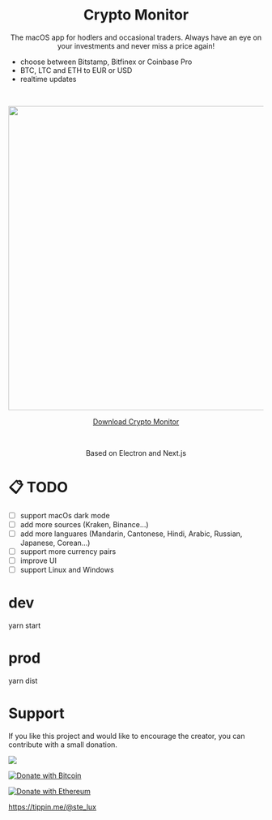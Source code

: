 
<h1 align="center">Crypto Monitor</h1>

<p align="center">
The macOS app for hodlers and occasional traders. Always have an eye on your investments and never miss a price again!
<ul><li>choose between Bitstamp, Bitfinex or Coinbase Pro</li>
<li>BTC, LTC and ETH to EUR or USD</li>
<li>realtime updates</li>
</ul>
<br>
<p align="center">
<img width="600" src="https://raw.githubusercontent.com/stefanoTron/crypto-monitor/master/screen.png"/>
</p>
<p align="center">
<a href="https://github.com/stefanoTron/crypto-monitor/releases/download/1.0.0/Crypto.Monitor-1.0.0.dmg">Download Crypto Monitor</a>
</p>
<br>
<p align="center">Based on Electron and Next.js
</p>

# 📋 TODO

- [ ] support macOs dark mode
- [ ] add more sources (Kraken, Binance...)
- [ ] add more languares (Mandarin, Cantonese, Hindi, Arabic, Russian, Japanese, Corean...)
- [ ] support more currency pairs
- [ ] improve UI
- [ ] support Linux and Windows

# dev

yarn start

# prod

yarn dist

# Support

If you like this project and would like to encourage the creator, you can contribute with a small donation.

[<img src="https://www.buymeacoffee.com/assets/img/guidelines/download-assets-sm-2.svg">](https://www.buymeacoffee.com/littletower)


[![Donate with Bitcoin](https://en.cryptobadges.io/badge/small/1Py7RRgDXQfH3XssdqJk3WcHr2nhtEfybE)](https://en.cryptobadges.io/donate/1Py7RRgDXQfH3XssdqJk3WcHr2nhtEfybE)

[![Donate with Ethereum](https://en.cryptobadges.io/badge/small/0x855Ea634bFc572653Fee0C66c4bC738d0B79f01F)](https://en.cryptobadges.io/donate/0x855Ea634bFc572653Fee0C66c4bC738d0B79f01F)

https://tippin.me/@ste_lux

